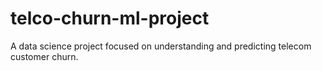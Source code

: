 # telco-churn-ml-project
A data science project focused on understanding and predicting telecom customer churn.
